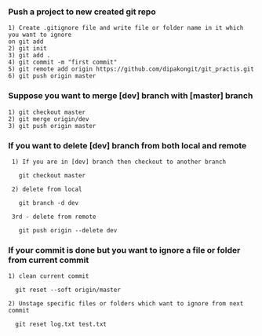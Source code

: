 ### Push a project to new created git repo
```
1) Create .gitignore file and write file or folder name in it which you want to ignore
on git add
2) git init
3) git add .
4) git commit -m "first commit"
5) git remote add origin https://github.com/dipakongit/git_practis.git
6) git push origin master
```

###  Suppose you want to merge [dev] branch with [master] branch
```
1) git checkout master
2) git merge origin/dev
3) git push origin master
```

###  If you want to delete [dev] branch from both local and remote
```
 1) If you are in [dev] branch then checkout to another branch 
   
   git checkout master

 2) delete from local

   git branch -d dev

 3rd - delete from remote

   git push origin --delete dev
 ```

### If your commit is done but you want to ignore a file or folder from current commit  
```
1) clean current commit

  git reset --soft origin/master
  
2) Unstage specific files or folders which want to ignore from next commit

  git reset log.txt test.txt
```


